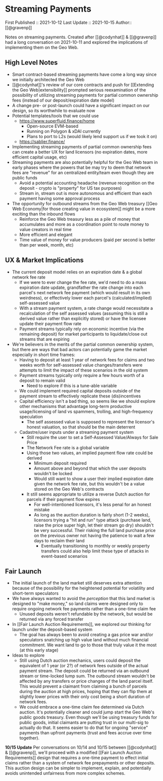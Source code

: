 # Streaming Payments

First Published :: 2021-10-12
Last Update :: 2021-10-15
Author:: [[@gravenp]]

Notes on streaming payments. Created after [[@codynhat]] & [[@gravenp]] had a long conversation on 2021-10-11 and explored the implications of implementing them on the Geo Web.

## High Level Notes
- Smart contract-based streaming payments have come a long way since we initially architected the Geo Web
- [[@codynhat]]'s review of our core contracts and push for [[Extending the Geo Web|extensibility]] prompted serious reexamination of the possibility of utilizing streaming payments for partial common ownership fees (instead of our deposit/expiration date model)
- A change pre- or post-launch could have a significant impact on our design, so its worthwhile to evaluate now 
- Potential templates/tools that we could use
	- https://www.superfluid.finance/home
		- Open-source EVM-based
		- Running on Polygon & xDAI currently
		- Plans to port to L2s (would likely lend support us if we took it on)
	- https://sablier.finance/
- Implementing streaming payments of partial common ownership fees can create a better UX for land licensors (no expiration dates, more efficient capital usage, etc)
- Streaming payments are also potentially helpful for the Geo Web team in early phases where the powers that be may try to deem that network fees are "revenue" for an centralized entity/team even though they are public funds
	- Avoid a potential accounting headache (revenue recognition on the deposit - crypto is "property" for US tax purposes)
	- Stream in, stream out is more autonomous and efficient than each payment having some approval process
- The opportunity for outbound streams from the Geo Web treasury [[Geo Web Economy|for those creating value in ecosystem]] might be a more exciting than the inbound flows
	- Reinforce the Geo Web treasury less as a pile of money that accumulates and more as a coordination point to route money to value creators in real time
	- More efficient and elegant 
	- Time value of money for value producers (paid per second is better than per week, month, etc)

## UX & Market Implications
- The current deposit model relies on an expiration date & a global network fee rate
	- If we were to ever change the fee rate, we'd need to do a mass expiration date update, grandfather the rate change into each parcel's next network fee payment (which would result in its own weirdness), or effectively lower each parcel's (calculated/implied) self-assessed value
	- With a stream payment system, a rate change would necessitate a recalculation of the self assessed values (assuming this is still a derived value rather than explicitly stored) or have the licensee update their payment flow rate 
	- Payment streams typically rely on economic incentive (via the remaining deposit) for market participants to liquidate/close out streams that are expiring
- We're believers in the merits of the partial common ownership system, but there are ways that bad actors can potentially game the market especially in short time frames:
	- Having to deposit at least 1 year of network fees for claims and two weeks worth for self-assessed value changes/transfers were attempts to limit the impact of these scenarios in the old system
	- Payment streams typically only require a few hours worth of a deposit to remain valid
		- Need to explore if this is a tune-able variable
	- We could implement required capital deposits outside of the payment stream to effectively replicate these (dis)incentives
	- Capital efficiency isn't a bad thing, so seems like we should explore other mechanisms that advantage long-term productive usage/licensing of land vs spammers, trolling, and high-frequency speculation
		- The self assessed value is supposed to represent the licensor's honest valuation, so that should be the main deterrent
	- Cadastre/user inputs under a streaming payment system
		- Still require the user to set a Self-Assessed Value/Always for Sale Price
		- The Network Fee rate is a global variable
		- Using those two values, an implied payment flow rate could be derived
			- Minimum deposit required
			- Amount above and beyond that which the user deposits wouldn't be locked
			- Would still want to show a user their implied expiration date given the network fee rate, but this wouldn't be a value stored on the Geo Web's contracts
		- It still seems appropriate to utilize a reverse Dutch auction for parcels if their payment flow expires
			- For well-intentioned licensors, it's less penal for an honest mistake
			- As long as the auction duration is fairly short (1-2 weeks), licensors trying a "hit and run" type attack (purchase land, raise the price super high, let their stream go dry) shouldn't be very successful. Their risking the full land purchase price on the previous owner not having the patience to wait a few days to reclaim their land
				- Eventually transitioning to monthly or weekly property transfers could also help limit these type of attacks in event-based scenarios
## Fair Launch
- The initial launch of the land market still deserves extra attention because of the possibility for the heightened potential for volatility and short-term speculators
- We have always wanted to avoid the *perception* that this land market is designed to "make money," so land claims were designed only to require ongoing network fee payments rather than a one-time claim fee
	- Unused deposits weren't refundable by the network, but would be returned via any forced transfer
- In [[Fair Launch Auction Requirements]], we explored our thinking for launch under the deposit-based system 
	- The goal has always been to avoid creating a gas price war and/or speculators snatching up high value land without much financial commitment. We want land to go to those that truly value it the most (at this early stage)
- Ideas to explore
	- Still using Dutch auction mechanics, users could deposit the equivalent of 1 year (or 2?) of network fees outside of the actual payment stream. The deposit could be returned via an outbound stream or time-locked lump sum. The outbound stream wouldn't be affected by any transfers or price changes of the land parcel itself. This would prevent a claimant from claiming a bunch of parcels during the auction at high prices, hoping that they can flip them at slightly lower prices with their only cost being a short duration of network fees.
	- We could embrace a one-time claim fee determined via Dutch auction. It's potentially cleaner and could jump start the Geo Web's public goods treasury. Even though we'll be using treasury funds for public goods, initial claimants are putting trust in our multi-sig to actually do that. It seems easier to do that for ongoing "service" payments than upfront payments (trust and fees accrue over time together).

**10/15 Update**
Per conversations on 10/14 and 10/15 between [[@codynhat]] & [[@gravenp]], we'll proceed with a modified [[Fair Launch Auction Requirements]] design that requires a one-time payment to effect initial claims rather than a system of network fee prepayments or other deposits. This auction design can be simpler to implement, explain, and potentially avoids unintended unfairness from more complex schemes.